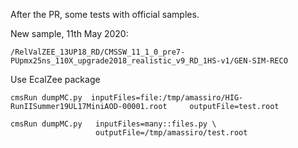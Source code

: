 After the PR, some tests with official samples.

New sample, 11th May 2020:

    /RelValZEE_13UP18_RD/CMSSW_11_1_0_pre7-PUpmx25ns_110X_upgrade2018_realistic_v9_RD_1HS-v1/GEN-SIM-RECO
    
Use EcalZee package

    cmsRun dumpMC.py  inputFiles=file:/tmp/amassiro/HIG-RunIISummer19UL17MiniAOD-00001.root     outputFile=test.root

    cmsRun dumpMC.py   inputFiles=many::files.py \
                       outputFile=/tmp/amassiro/test.root
 
 
 